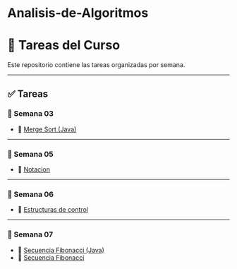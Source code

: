 # Analisis-de-Algoritmos

# 📝 Tareas del Curso

Este repositorio contiene las tareas organizadas por semana.

---

## ✅ Tareas 

### 📁 Semana 03
- 📄 [Merge Sort (Java)](primer_bimestre/semana%2003/mergeSort.java)

---

### 📁 Semana 05
- 📝 [Notacion](semana%2005/AnalisisAlgoritmosT1.docx)

---

### 📁 Semana 06
- 📝 [Estructuras de control](semana%2006/AnalisisAlgoritmosT2.docx)

---

### 📁 Semana 07
- 📄 [Secuencia Fibonacci (Java)](primer_bimestre/semana%2007/secuenciaFibonacci.java)
- 📝 [Secuencia Fibonacci](primer_bimestre/semana%2007/AnalisisAlgoritmosFibonacci.docx)


